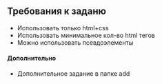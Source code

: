 ## Требования к заданю
  - Использовать только html+css
  - Использовать минимальное кол-во html тегов
  - Можно использовать псевдоэлементы


#### Дополнительно
  - Дополнительное задание в папке add


